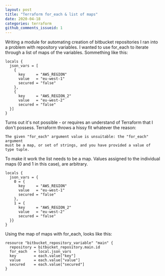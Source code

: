 ```yaml
---
layout: post
title: "Terraform for_each & list of maps"
date: 2020-04-18
categories: terraform
github_comments_issueid: 1
---
```


Writing a module for automating creation of bitbucket repositories I ran into a problem with repository variables. I wanted to use for_each to iterate through a list of maps of the variables. Sommething like this:

```(terraform)
locals {
  json_vars = [
    {
      key     = "AWS_REGION"
      value   = "eu-west-1"
      secured = "false"
    },
    {
      key     = "AWS_REGION_2"
      value   = "eu-west-2"
      secured = "false"
  }]
}
```

Turns out it's not possible - or requires an understand of Terraform that I don't possess. Terraform throws a hissy fit whatever the reason:

```(bash)
The given "for_each" argument value is unsuitable: the "for_each" argument
must be a map, or set of strings, and you have provided a value of type tuple.
```

To make it work the list needs to be a map. Values assigned to the individual maps (0 and 1 in this case), are arbitrary.

```(terraform)
locals {
  json_vars = {
    0 = {
      key     = "AWS_REGION"
      value   = "eu-west-1"
      secured = "false"
    },
    1 = {
      key     = "AWS_REGION_2"
      value   = "eu-west-2"
      secured = "false"
  }}
}
```

Using the map of maps with for_each, looks like this:

```(terraform)
resource "bitbucket_repository_variable" "main" {
  repository = bitbucket_repository.main.id
  for_each   = local.json_vars
  key        = each.value["key"]
  value      = each.value["value"]
  secured    = each.value["secured"]
}
```

<script src="https://utteranc.es/client.js"
        repo="indigo-tangerine/indigo-tangerine.github.io"
        issue-term="title"
        theme="github-light"
        crossorigin="anonymous"
        async>
</script>
